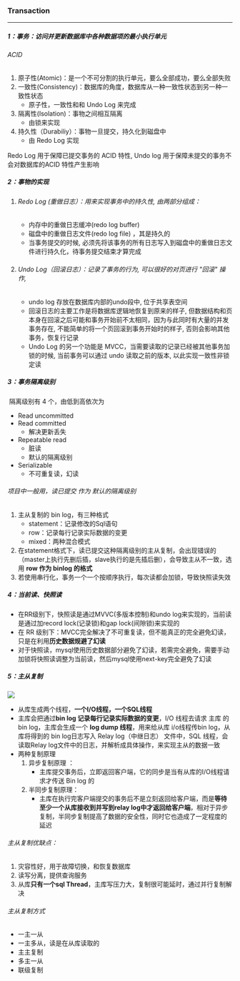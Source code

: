 ### Transaction

------

##### 1：事务：访问并更新数据库中各种数据项的最小执行单元

###### ACID

1. 原子性(Atomic)：是一个不可分割的执行单元，要么全部成功，要么全部失败
2. 一致性(Consistency)：数据库的角度，数据库从一种一致性状态到另一种一致性状态
   - 原子性，一致性和和 Undo Log 来完成
3. 隔离性(Isolation)：事物之间相互隔离
   - 由锁来实现
4. 持久性（Durabiliy）：事物一旦提交，持久化到磁盘中
   - 由 Redo Log 实现

Redo Log 用于保障已提交事务的 ACID 特性, Undo log 用于保障未提交的事务不会对数据库的ACID 特性产生影响

##### 2：事物的实现

1. ###### Redo Log (重做日志）：用来实现事务中的持久性, 由两部分组成：

   - 内存中的重做日志缓冲(redo log buffer) 
   - 磁盘中的重做日志文件(redo log file) ，其是持久的
   - 当事务提交的时候, 必须先将该事务的所有日志写入到磁盘中的重做日志文件进行持久化，待事务提交结束才算完成

2. ###### Undo Log（回滚日志）：记录了事务的行为, 可以很好的对页进行 "回滚" 操作,

   -  undo log 存放在数据库内部的undo段中, 位于共享表空间 
   - 回滚日志的主要工作是将数据库逻辑地恢复到原来的样子, 但数据结构和页本身在回滚之后可能和事务开始前不太相同，因为与此同时有大量的并发事务存在, 不能简单的将一个页回滚到事务开始时的样子, 否则会影响其他事务，恢复行记录
   - Undo Log 的另一个功能是 MVCC，当需要读取的记录已经被其他事务加锁的时候, 当前事务可以通过 undo 读取之前的版本, 以此实现一致性非锁定读

##### 3：事务隔离级别

​	隔离级别有 4 个，由低到高依次为 

- Read uncommitted
- Read committed
  - 解决更新丢失
- Repeatable read
  - 脏读
  - 默认的隔离级别
- Serializable
  - 不可重复读，幻读

###### 项目中一般用，读已提交 作为 默认的隔离级别

1. 主从复制的 bin log，有三种格式
   - statement：记录修改的Sql语句
   - row：记录每行记录实际数据的变更
   - mixed：两种混合模式
2. 在statement格式下，读已提交这种隔离级别的主从复制，会出现错误的（master上执行先删后插，slave执行的是先插后删），会导致主从不一致，选用 **row 作为 binlog  的格式**
3. 若使用串行化，事务一个一个按顺序执行，每次读都会加锁，导致快照读失效

##### 4：当前读、快照读

- 在RR级别下，快照读是通过MVVC(多版本控制)和undo log来实现的，当前读是通过加record lock(记录锁)和gap lock(间隙锁)来实现的
- 在 RR 级别下：MVCC完全解决了不可重复读，但不能真正的完全避免幻读，只是在利用**历史数据规避了幻读**
- 对于快照读，mysql使用历史数据部分避免了幻读，若需完全避免，需要手动加锁将快照读调整为当前读，然后mysql使用next-key完全避免了幻读

##### 5：主从复制

![](https://github.com/likang315/Java-and-Middleware/blob/master/Mysql%EF%BC%8CInnoDB/InnoDB/%E4%B8%BB%E4%BB%8E%E5%A4%8D%E5%88%B6.png?raw=true)

- 从库生成两个线程，**一个I/O线程，一个SQL线程**
- 主库会把通过**bin log 记录每行记录实际数据的变更**，I/O 线程去请求 主库 的bin log，主库会生成一个 **log dump 线程**，用来给从库 i/o线程传bin log，从库将得到的 bin log日志写入 Relay log（中继日志） 文件中，SQL 线程，会读取Relay log文件中的日志，并解析成具体操作，来实现主从的数据一致
- 两种复制原理
  1. 异步复制原理 ：
     - 主库提交事务后，立即返回客户端，它的同步是当有从库的I/O线程请求才传送 Bin log 的
  2. 半同步复制原理：
     - 主库在执行完客户端提交的事务后不是立刻返回给客户端，而是**等待至少一个从库接收到并写到relay log中才返回给客户端**，相对于异步复制，半同步复制提高了数据的安全性，同时它也造成了一定程度的延迟

###### 主从复制优缺点：

1. 灾容性好，用于故障切换，和恢复数据库
2. 读写分离，提供查询服务
3. 从库**只有一个sql Thread**，主库写压力大，复制很可能延时，通过并行复制解决

######  主从复制方式

- 一主一从
- 一主多从，读是在从库读取的
- 主主复制
- 多主一从
- 联级复制